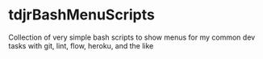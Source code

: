 # tdjrBashMenuScripts
Collection of very simple bash scripts to show menus for my common dev tasks with git, lint, flow, heroku, and the like
